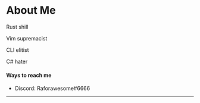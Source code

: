 # About Me
Rust shill

Vim supremacist

CLI elitist

C# hater

#### Ways to reach me
- Discord: Raforawesome#6666

---

<!---!
[GitHub Stats](https://github-readme-stats.vercel.app/api?username=Raforawesome&count_private=true&show_icons=true&theme=onedark)

![Language Stats](https://github-readme-stats.vercel.app/api/top-langs/?username=Raforawesome&layout=compact)
--->
